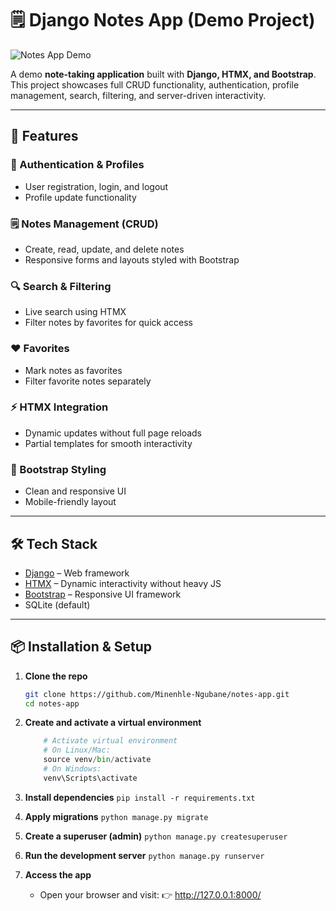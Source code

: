# 🗒️ Django Notes App (Demo Project)

![Notes App Demo](demo.gif)

A demo **note-taking application** built with **Django, HTMX, and Bootstrap**.  
This project showcases full CRUD functionality, authentication, profile management, search, filtering, and server-driven interactivity.  

---

## 🚀 Features

### 🔐 Authentication & Profiles
- User registration, login, and logout  
- Profile update functionality  

### 🗒️ Notes Management (CRUD)
- Create, read, update, and delete notes  
- Responsive forms and layouts styled with Bootstrap  

### 🔍 Search & Filtering
- Live search using HTMX  
- Filter notes by favorites for quick access  

### ❤️ Favorites
- Mark notes as favorites  
- Filter favorite notes separately  

### ⚡ HTMX Integration
- Dynamic updates without full page reloads  
- Partial templates for smooth interactivity  

### 🎨 Bootstrap Styling
- Clean and responsive UI  
- Mobile-friendly layout  

---

## 🛠️ Tech Stack
- [Django](https://www.djangoproject.com/) – Web framework  
- [HTMX](https://htmx.org/) – Dynamic interactivity without heavy JS  
- [Bootstrap](https://getbootstrap.com/) – Responsive UI framework  
- SQLite (default) 

---

## 📦 Installation & Setup

1. **Clone the repo**
   ```bash
   git clone https://github.com/Minenhle-Ngubane/notes-app.git
   cd notes-app

2. **Create and activate a virtual environment**
    ```python -m venv venv
        # Activate virtual environment
        # On Linux/Mac:
        source venv/bin/activate
        # On Windows:
        venv\Scripts\activate
    ```

3. **Install dependencies**
    ```pip install -r requirements.txt```

4. **Apply migrations**
    ```python manage.py migrate```

5. **Create a superuser (admin)**
    ```python manage.py createsuperuser```

6. **Run the development server**
    ```python manage.py runserver```

7. **Access the app**
   - Open your browser and visit:
👉      http://127.0.0.1:8000/